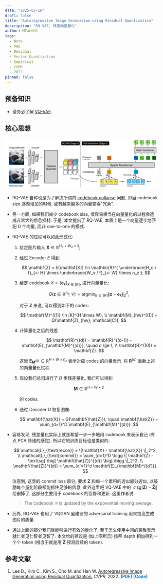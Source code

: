 ```yaml
---
date: "2025-03-16"
draft: false
title: "Autoregressive Image Generation using Residual Quantization"
description: "RQ-VAE, 残差向量量化"
author: MTandHJ
tags:
  - Note
  - VAE
  - Residual
  - Vector Quantization
  - Empirical
  - CVPR
  - 2022
pinned: false
---
```



## 预备知识

- 请务必了解 [VQ-VAE](https://www.mtandhj.com/posts/vqvae/).

## 核心思想

![20250316155423](https://raw.githubusercontent.com/MTandHJ/blog_source/master/images/20250316155423.png)

- RQ-VAE 自称也是为了解决所谓的 [codebook collapse](https://www.mtandhj.com/posts/fsq/#%e9%a2%84%e5%a4%87%e7%9f%a5%e8%af%86) 问题, 即当 codebook size 逐渐增加的时候, 或有越来越多的向量变得"冗余".

- 另一方面, 如果我们减少 codebook size, 很容易相当在向量量化的过程会造成非常大的信息损耗. 于是, 本文提出了 RQ-VAE, 本质上是一个向量逐步地匹配 $D$ 个向量, 而非 one-to-one 的模式.

- RQ-VAE 的过程可以如此形式化:
    1. 给定图片输入 $\mathbf{X} \in \mathbb{R}^{H_o \times W_o \times 3}$;
    2. 经过 Encoder $E$ 得到

        $$
        \mathbf{Z} = E(\mathbf{X}) \in \mathbb{R}^{
            \underbrace{H_o / f}_{=: H} \times 
            \underbrace{W_o / f}_{=: W} \times 
            n_z
        };
        $$
    
    3. 给定 codebook $\mathcal{C} = \{\mathbf{e}_k\}_{k \in [K]}$, 进行向量量化:

        $$
        Q(\mathbf{z} \in \mathbb{R}^{n_z}; \mathcal{C})
        = \text{argmin}_{k \in [K]} \|\mathbf{z} - \mathbf{e}_k \|_2^2,
        $$

        对于 $\mathbf{Z}$ 来说, 可以得到如下的 codes:

        $$
        \mathbf{M}^{(1)} \in [K]^{H \times W}, \\
        \mathbf{M}_{hw}^{(1)} = Q(\mathbf{Z}_{hw}; \mathcal{C});
        $$

    4. 计算量化之后的残差

        $$
        \mathbf{R}^{(d)} = \mathbf{R}^{(d-1)} - \mathbf{E}_{\mathbf{M}^{(d)}}, \quad d \ge 1, \\
        \mathbf{R}^{(0)} = \mathbf{Z}.
        $$

        这里 $\mathbf{E}_{\mathbf{M}^{(0)}} \in \mathbb{R}^{H \times W \times n_z}$ 表示对应 codes 的向量表示. 将 $\mathbf{R}^{(d)}$ 重新上述的向量量化过程.

    5. 假设我们总归进行了 $D$ 步残差量化, 我们可以得到

        $$
        \mathbf{M} \in \mathbb{R}^{H \times W \times D}
        $$

        的 codes. 
    
    6. 通过 Decoder $G$ 恢复图像:

        $$
        \mathbf{\hat{X}} = G(\mathbf{\hat{Z}}), \quad 
        \mathbf{\hat{Z}} = \sum_{d=1}^D \mathbf{E}_{\mathbf{M}^{(d)}}.
        $$
    
- 容易发现, 残差量化实际上就是希望一步一步地用 codebook 来表示自己 (有点 PCA 降维的感觉). 所以它的训练目标也是类似的:

    $$
    \mathcal{L}_{\text{recon}} = \|\mathbf{X} - \mathbf{\hat{X}} \|_2^2, \\
    \mathcal{L}_{\text{commit}} =
    \sum_{d=1}^D \bigg \| 
    \mathbf{Z} - \text{sg}
    \big[
        \mathbf{\hat{Z}}^{(d)}
    \big]
    \bigg \|_2^2, \\
    \mathbf{\hat{Z}}^{(d)} = \sum_{d'=1}^d \mathbf{E}_{\mathbf{M}^{(d')}}.
    $$

    注意到, 这里的 commit loss 部分, 要求 $\mathbf{Z}$ 和每一个累积的近似部分近似, 以鼓励每个量化阶段都能抓住足够的信息, 此外这里吧 VQ-VAE 中的 $\|\text{sg}(\mathbf{Z}) - \mathbf{\hat{Z}}\|$ 给删掉了, 这部分主要用于 codebook 的监督和更新. 这里作者说:

    > The codebook $\mathcal{C}$ is updated by the exponential moving average.

- 此外, RQ-VAE 也用了 VQGAN 里建议的 adversarial training 用来提高生成图片的质量.

- 通过上面的部分我们就能够进行有效的量化了, 至于怎么使用中间的离散表示就仁者见仁智者见智了. 本文给的建议是 (如上图所示) 按照 depth 相加得到一个个 token (相当于就是用 $\mathbf{\hat{Z}}$ 预测后续的 token).

## 参考文献

<ol class="reference">
  <li>
    Lee D., Kim C., Kim S., Cho M. and Han W.
    <u>Autoregressive Image Generation using Residual Quantization.</u>
    <i>CVPR</i>, 2022.
    <a href="https://arxiv.org/pdf/2203.01941" style="color: #007acc; font-weight: bold; text-decoration: none;">[PDF]</a>
    <a href="https://github.com/kakaobrain/rq-vae-transformer" style="color: #007acc; font-weight: bold; text-decoration: none;">[Code]</a>
  </li>
  <!-- 添加更多文献条目 -->
</ol>

